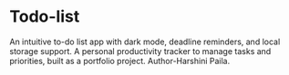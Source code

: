 # Todo-list
An intuitive to-do list app with dark mode, deadline reminders, and local storage support.  A personal productivity tracker to manage tasks and priorities, built as a portfolio project.
Author-Harshini Paila.
